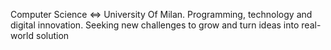 Computer Science ⇔ University Of Milan. Programming, technology and digital innovation. Seeking new challenges to grow and turn ideas into real-world solution
